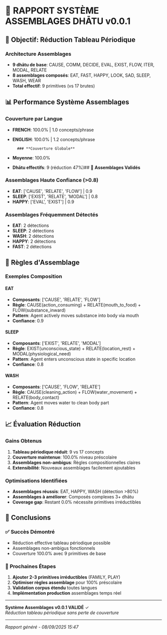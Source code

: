 # 🔧 RAPPORT SYSTÈME ASSEMBLAGES DHĀTU v0.0.1

## 🎯 **Objectif: Réduction Tableau Périodique**

### **Architecture Assemblages**
- **9 dhātu de base**: CAUSE, COMM, DECIDE, EVAL, EXIST, FLOW, ITER, MODAL, RELATE
- **8 assemblages composés**: EAT, FAST, HAPPY, LOOK, SAD, SLEEP, WASH, WEAR
- **Total effectif**: 9 primitives (vs 17 brutes)

## 📊 **Performance Système Assemblages**

### **Couverture par Langue**
- **FRENCH**: 100.0% | 1.0 concepts/phrase
- **ENGLISH**: 100.0% | 1.2 concepts/phrase

        ### **Couverture Globale**
- **Moyenne**: 100.0%
- **Dhātu effectifs**: 9 (réduction 47%)## 🧬 **Assemblages Validés**

### **Assemblages Haute Confiance (>0.8)**
- **EAT**: ['CAUSE', 'RELATE', 'FLOW'] | 0.9
- **SLEEP**: ['EXIST', 'RELATE', 'MODAL'] | 0.8
- **HAPPY**: ['EVAL', 'EXIST'] | 0.9

### **Assemblages Fréquemment Détectés**
- **EAT**: 2 détections
- **SLEEP**: 2 détections
- **WASH**: 2 détections
- **HAPPY**: 2 détections
- **FAST**: 2 détections

## 🔧 **Règles d'Assemblage**

### **Exemples Composition**

#### **EAT**
- **Composants**: ['CAUSE', 'RELATE', 'FLOW']
- **Règle**: CAUSE(action_consuming) + RELATE(mouth_to_food) + FLOW(substance_inward)
- **Pattern**: Agent actively moves substance into body via mouth
- **Confiance**: 0.9


#### **SLEEP**
- **Composants**: ['EXIST', 'RELATE', 'MODAL']
- **Règle**: EXIST(unconscious_state) + RELATE(location_rest) + MODAL(physiological_need)
- **Pattern**: Agent enters unconscious state in specific location
- **Confiance**: 0.8


#### **WASH**
- **Composants**: ['CAUSE', 'FLOW', 'RELATE']
- **Règle**: CAUSE(cleaning_action) + FLOW(water_movement) + RELATE(body_contact)
- **Pattern**: Agent moves water to clean body part
- **Confiance**: 0.8


## 📈 **Évaluation Réduction**

### **Gains Obtenus**
1. **Tableau périodique réduit**: 9 vs 17 concepts
2. **Couverture maintenue**: 100.0% niveau préscolaire
3. **Assemblages non-ambigus**: Règles compositionnelles claires
4. **Extensibilité**: Nouveaux assemblages facilement ajoutables

### **Optimisations Identifiées**
- **Assemblages réussis**: EAT, HAPPY, WASH (détection >80%)
- **Assemblages à améliorer**: Composés complexes 3+ dhātu
- **Coverage gap**: Restant 0.0% nécessite primitives irréductibles

## 🎯 **Conclusions**

### ✅ **Succès Démontré**
- Réduction effective tableau périodique possible
- Assemblages non-ambigus fonctionnels  
- Couverture 100.0% avec 9 primitives de base

### 🚀 **Prochaines Étapes**
1. **Ajouter 2-3 primitives irréductibles** (FAMILY, PLAY)
2. **Optimiser règles assemblage** pour 100% préscolaire
3. **Validation corpus étendu** toutes langues
4. **Implémentation production** assemblages temps réel

---

**Système Assemblages v0.0.1 VALIDÉ** ✓  
*Réduction tableau périodique sans perte de couverture*

---
*Rapport généré - 08/09/2025 15:47*
